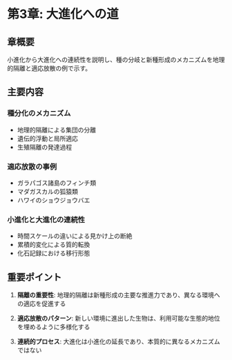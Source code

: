 # 第3章: 大進化への道

## 章概要
小進化から大進化への連続性を説明し、種の分岐と新種形成のメカニズムを地理的隔離と適応放散の例で示す。

## 主要内容

### 種分化のメカニズム
- 地理的隔離による集団の分離
- 遺伝的浮動と局所適応
- 生殖隔離の発達過程

### 適応放散の事例
- ガラパゴス諸島のフィンチ類
- マダガスカルの狐猿類
- ハワイのショウジョウバエ

### 小進化と大進化の連続性
- 時間スケールの違いによる見かけ上の断絶
- 累積的変化による質的転換
- 化石記録における移行形態

## 重要ポイント

1. **隔離の重要性**: 地理的隔離は新種形成の主要な推進力であり、異なる環境への適応を促進する

2. **適応放散のパターン**: 新しい環境に進出した生物は、利用可能な生態的地位を埋めるように多様化する

3. **連続的プロセス**: 大進化は小進化の延長であり、本質的に異なるメカニズムではない